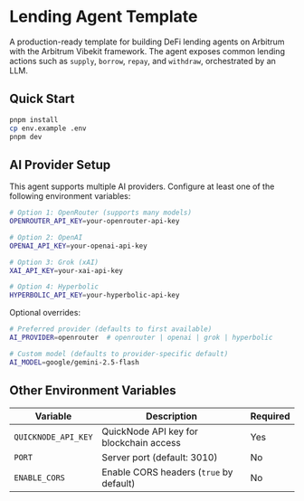 # Lending Agent Template

A production-ready template for building DeFi lending agents on Arbitrum with the Arbitrum Vibekit framework. The agent exposes common lending actions such as `supply`, `borrow`, `repay`, and `withdraw`, orchestrated by an LLM.

## Quick Start

```bash
pnpm install
cp env.example .env
pnpm dev
```

## AI Provider Setup

This agent supports multiple AI providers. Configure at least one of the following environment variables:

```bash
# Option 1: OpenRouter (supports many models)
OPENROUTER_API_KEY=your-openrouter-api-key

# Option 2: OpenAI
OPENAI_API_KEY=your-openai-api-key

# Option 3: Grok (xAI)
XAI_API_KEY=your-xai-api-key

# Option 4: Hyperbolic
HYPERBOLIC_API_KEY=your-hyperbolic-api-key
```

Optional overrides:

```bash
# Preferred provider (defaults to first available)
AI_PROVIDER=openrouter  # openrouter | openai | grok | hyperbolic

# Custom model (defaults to provider-specific default)
AI_MODEL=google/gemini-2.5-flash
```

## Other Environment Variables

| Variable            | Description                             | Required |
| ------------------- | --------------------------------------- | -------- |
| `QUICKNODE_API_KEY` | QuickNode API key for blockchain access | Yes      |
| `PORT`              | Server port (default: 3010)             | No       |
| `ENABLE_CORS`       | Enable CORS headers (`true` by default) | No       |
